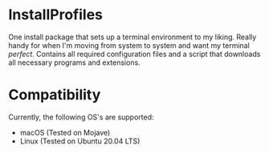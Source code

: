 # InstallProfiles

One install package that sets up a terminal environment to my liking. Really handy for when I'm moving from system to system and want my terminal _perfect_. Contains all required configuration files and a script that downloads all necessary programs and extensions.

# Compatibility

Currently, the following OS's are supported:

- macOS (Tested on Mojave)
- Linux (Tested on Ubuntu 20.04 LTS)
